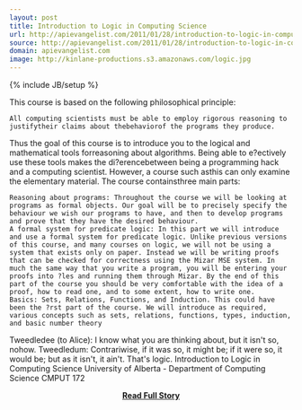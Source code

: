 ```yaml
---
layout: post
title: Introduction to Logic in Computing Science
url: http://apievangelist.com/2011/01/28/introduction-to-logic-in-computing-science/
source: http://apievangelist.com/2011/01/28/introduction-to-logic-in-computing-science/
domain: apievangelist.com
image: http://kinlane-productions.s3.amazonaws.com/logic.jpg
---
```

{% include JB/setup %}<p>This course is based on the following philosophical principle:

	All computing scientists must be able to employ rigorous reasoning to justifytheir claims about thebehaviorof the programs they produce.

Thus the goal of this course is to introduce you to the logical and mathematical tools forreasoning about algorithms. Being able to e?ectively use these tools makes the di?erencebetween being a programming hack and a computing scientist. However, a course such asthis can only examine the elementary material.
The course containsthree main parts:

	Reasoning about programs: Throughout the course we will be looking at programs as formal objects. Our goal will be to precisely specify the behaviour we wish our programs to have, and then to develop programs and prove that they have the desired behaviour.
	A formal system for predicate logic: In this part we will introduce and use a formal system for predicate logic. Unlike previous versions of this course, and many courses on logic, we will not be using a system that exists only on paper. Instead we will be writing proofs that can be checked for correctness using the Mizar MSE system. In much the same way that you write a program, you will be entering your proofs into ?les and running them through Mizar. By the end of this part of the course you should be very comfortable with the idea of a proof, how to read one, and to some extent, how to write one.
	Basics: Sets, Relations, Functions, and Induction. This could have been the ?rst part of the course. We will introduce as required, various concepts such as sets, relations, functions, types, induction, and basic number theory

Tweedledee (to Alice): I know what you are thinking about, but it isn't so, nohow.
Tweedledum: Contrariwise, if it was so, it might be; if it were so, it would be; but as it isn't, it ain't.
That's logic.
Introduction to Logic in Computing Science
University of Alberta - Department of Computing Science
CMPUT 172</p>
<center><p><a href="http://apievangelist.com/2011/01/28/introduction-to-logic-in-computing-science/" style='padding:25px; font-sze:18px; font-weight: bold;'>Read Full Story</a></p></center>
